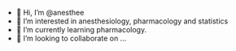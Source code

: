 - 👋 Hi, I’m @anesthee
- 👀 I’m interested in anesthesiology, pharmacology and statistics
- 🌱 I’m currently learning pharmacology.
- 💞️ I’m looking to collaborate on ...

<!---
anesthee/anesthee is a ✨ special ✨ repository because its `README.md` (this file) appears on your GitHub profile.
You can click the Preview link to take a look at your changes.
--->
